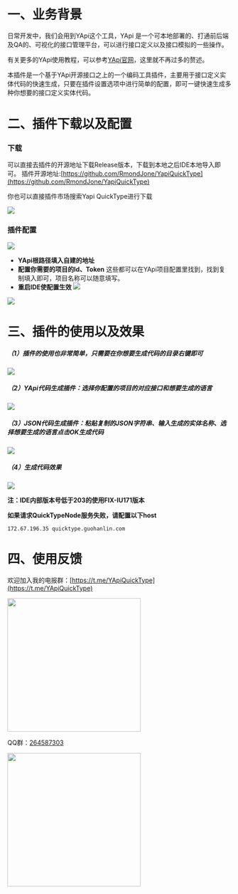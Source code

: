 # 一、业务背景

日常开发中，我们会用到YApi这个工具，YApi 是一个可本地部署的、打通前后端及QA的、可视化的接口管理平台，可以进行接口定义以及接口模拟的一些操作。

有关更多的YApi使用教程，可以参考[YApi官网](https://github.com/YMFE/yapi)，这里就不再过多的赘述。

本插件是一个基于YApi开源接口之上的一个编码工具插件，主要用于接口定义实体代码的快速生成，只要在插件设置选项中进行简单的配置，即可一键快速生成多种你想要的接口定义实体代码。

# 二、插件下载以及配置

### 下载

可以直接去插件的开源地址下载Release版本，下载到本地之后IDE本地导入即可。
插件开源地址:[https://github.com/RmondJone/YapiQuickType](https://github.com/RmondJone/YapiQuickType)

你也可以直接插件市场搜索Yapi QuickType进行下载

![](http://www.guohanlin.com/images/quicktype_anzhuang.png)

### 插件配置

![](http://www.guohanlin.com/images/quicktype_setting.png)

* **YApi根路径填入自建的地址**
* **配置你需要的项目的Id、Token**
  这些都可以在YApi项目配置里找到，找到复制填入即可，项目名称可以随意填写。
* **重启IDE使配置生效**
  ![](http://www.guohanlin.com/images/yapi_id.jpg)

![](http://www.guohanlin.com/images/yapi_token.jpg)

# 三、插件的使用以及效果

##### （1）插件的使用也非常简单，只需要在你想要生成代码的目录右键即可

![](https://plugins.jetbrains.com/files/18847/screenshot_d83ff2d1-1ffa-4b68-a7c0-40487fa583c4)

##### （2）YApi代码生成插件：选择你配置的项目的对应接口和想要生成的语言

![](https://plugins.jetbrains.com/files/18847/screenshot_66f98b03-5374-4e4e-ba38-742656c057ee)

##### （3）JSON代码生成插件：粘贴复制的JSON字符串、输入生成的实体名称、选择想要生成的语言点击OK生成代码

![](https://plugins.jetbrains.com/files/18847/screenshot_e8ff159d-deaa-4354-a526-5874c80fd76b)

##### （4）生成代码效果

![](https://plugins.jetbrains.com/files/18847/screenshot_db0c3a01-6dda-480d-8ede-27bb11dc0d30)

**注：IDE内部版本号低于203的使用FIX-IU171版本**

**如果请求QuickTypeNode服务失败，请配置以下host**

```
172.67.196.35 quicktype.guohanlin.com
```

# 四、使用反馈

欢迎加入我的电报群：[https://t.me/YApiQuickType](https://t.me/YApiQuickType)

<img src="http://www.guohanlin.com/images/quicktype_tg_group.jpg" width="300"/>

QQ群：[264587303](https://jq.qq.com/?_wv=1027&k=96R8fd5v)

<img src="http://www.guohanlin.com/images/qq_group.jpg" width="300"/>